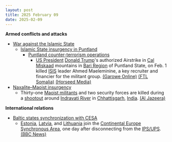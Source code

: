 ```yaml
---
layout: post
title: 2025 February 09
date: 2025-02-09
---
```



**Armed conflicts and attacks**

* [War against the Islamic State](https://en.wikipedia.org/wiki/War_against_the_Islamic_State "War against the Islamic State")
  + [Islamic State insurgency in Puntland](https://en.wikipedia.org/wiki/Islamic_State_insurgency_in_Puntland "Islamic State insurgency in Puntland")
    - [Puntland counter-terrorism operations](https://en.wikipedia.org/wiki/Puntland_counter-terrorism_operations "Puntland counter-terrorism operations")
      * [US President](https://en.wikipedia.org/wiki/President_of_the_United_States "President of the United States") [Donald Trump](https://en.wikipedia.org/wiki/Donald_Trump "Donald Trump")'s authorized Airstrike in [Cal Miskaad](https://en.wikipedia.org/wiki/Cal_Miskaad "Cal Miskaad") mountains in [Bari Region](https://en.wikipedia.org/wiki/Bari_Region "Bari Region") of Puntland State, on Feb. 1 killed [ISIS](https://en.wikipedia.org/wiki/ISIS "ISIS") leader Ahmed Maeleminine, a key recruiter and financier for the militant group. [(Garowe Online)](https://www.garoweonline.com/en/news/somalia/senior-isis-leader-directing-western-attacks-killed-in-u-s-airstrike-in-somalia) [(FTL Somalia)](https://www.ftlsomalia.com/identity-of-top-isil-commander-killed-in-us-airstrikes-on-feb-1-in-puntland-revealed/) [(Horseed Media)](https://horseedmedia.net/madixii-qorista-ajaaniibta-ee-daacish-ee-somalia-oo-duqayn-lagu-diley/400496/)
* [Naxalite–Maoist insurgency](https://en.wikipedia.org/wiki/Naxalite%E2%80%93Maoist_insurgency "Naxalite–Maoist insurgency")
  + Thirty-one [Maoist militants](https://en.wikipedia.org/wiki/Communist_Party_of_India_%28Maoist%29 "Communist Party of India (Maoist)") and two security forces are killed during a [shootout](https://en.wikipedia.org/wiki/Shootout "Shootout") around [Indravati River](https://en.wikipedia.org/wiki/Indravati_River "Indravati River") in [Chhattisgarh](https://en.wikipedia.org/wiki/Chhattisgarh "Chhattisgarh"), [India](https://en.wikipedia.org/wiki/India "India"). [(Al Jazeera)](https://www.aljazeera.com/news/2025/2/9/indian-forces-kill-31-suspected-maoist-rebels-in-chhattisgarh-state)

**International relations**

* [Baltic states synchronization with CESA](https://en.wikipedia.org/wiki/Baltic_states_synchronization_with_CESA "Baltic states synchronization with CESA")
  + [Estonia](https://en.wikipedia.org/wiki/Estonia "Estonia"), [Latvia](https://en.wikipedia.org/wiki/Latvia "Latvia"), and [Lithuania](https://en.wikipedia.org/wiki/Lithuania "Lithuania") join the [Continental Europe Synchronous Area](https://en.wikipedia.org/wiki/Continental_Europe_Synchronous_Area "Continental Europe Synchronous Area"), one day after disconnecting from the [IPS/UPS](https://en.wikipedia.org/wiki/IPS/UPS "IPS/UPS"). [(BBC News)](https://www.bbc.com/news/articles/crlkwyljl8lo)
